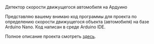 Детектор скорости движущегося автомобиля на Ардуино

Представляю вашему внимаю код программы для проекта по определению скорости движущегося объекта (автомобиля) на базе Arduino Nano. Код написан в среде Arduino IDE.

Полное описание проекта смотреть <a href="https://www.asutpp.ru/detektor-skorosti-dvizhuschegosya-avtomobilya-na-arduino.html">здесь</a>.
